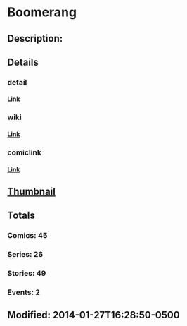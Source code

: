# Boomerang
## Description: 
## Details
### detail
#### [Link](http://marvel.com/comics/characters/1010371/boomerang?utm_campaign=apiRef&utm_source=225578a89fc76f3d20fbffda5d17a88d)
### wiki
#### [Link](http://marvel.com/universe/Boomerang?utm_campaign=apiRef&utm_source=225578a89fc76f3d20fbffda5d17a88d)
### comiclink
#### [Link](http://marvel.com/comics/characters/1010371/boomerang?utm_campaign=apiRef&utm_source=225578a89fc76f3d20fbffda5d17a88d)
## [Thumbnail](http://i.annihil.us/u/prod/marvel/i/mg/2/30/4c00390504a3b.jpg)
## Totals
### Comics: 45
### Series: 26
### Stories: 49
### Events: 2
## Modified: 2014-01-27T16:28:50-0500